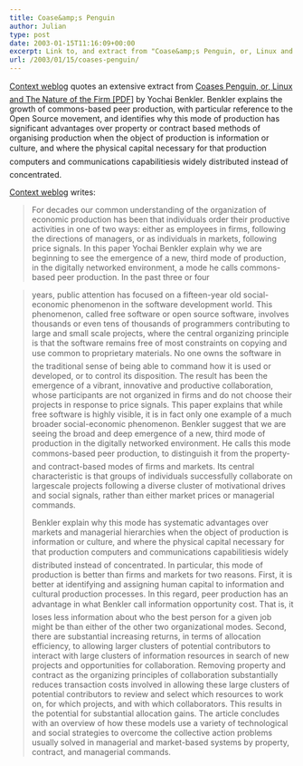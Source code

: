 ```yaml
---
title: Coase&amp;s Penguin
author: Julian
type: post
date: 2003-01-15T11:16:09+00:00
excerpt: Link to, and extract from "Coase&amp;s Penguin, or, Linux and The Nature of the Firm"
url: /2003/01/15/coases-penguin/
---
```

[Context weblog][1] quotes an extensive extract from [Coases Penguin, or, Linux and The Nature of the Firm [PDF]][2] by Yochai Benkler. Benkler explains the growth of commons-based peer production, with particular reference to the Open Source movement, and identifies why this mode of production has significant advantages over property or contract based methods of organising production when the object of production is information or culture, and where the physical capital necessary for that production computers and communications capabilitiesis widely distributed instead of concentrated.
  
<!--more-->


  
[Context weblog][1] writes:

> For decades our common understanding of the organization of economic production has been that individuals order their productive activities in one of two ways: either as employees in firms, following the directions of managers, or as individuals in markets, following price signals. In this paper Yochai Benkler explain why we are beginning to see the emergence of a new, third mode of production, in the digitally networked environment, a mode he calls commons-based peer production. In the past three or four
  
> years, public attention has focused on a fifteen-year old social-economic phenomenon in the software development world. This phenomenon, called free software or open source software, involves thousands or even tens of thousands of programmers contributing to large and small scale projects, where the central organizing principle is that the software remains free of most constraints on copying and use common to proprietary materials. No one owns the software in the traditional sense of being able to command how it is used or developed, or to control its disposition. The result has been the emergence of a vibrant, innovative and productive collaboration, whose participants are not organized in firms and do not choose their projects in response to price signals. This paper explains that while free software is highly visible, it is in fact only one example of a much broader social-economic phenomenon. Benkler suggest that we are seeing the broad and deep emergence of a new, third mode of production in the digitally networked environment. He calls this mode commons-based peer production, to distinguish it from the property- and contract-based modes of firms and markets. Its central characteristic is that groups of individuals successfully collaborate on largescale projects following a diverse cluster of motivational drives and social signals, rather than either market prices or managerial commands.
> 
> Benkler explain why this mode has systematic advantages over markets and managerial hierarchies when the object of production is information or culture, and where the physical capital necessary for that production computers and communications capabilitiesis widely distributed instead of concentrated. In particular, this mode of production is better than firms and markets for two reasons. First, it is better at identifying and assigning human capital to information and cultural production processes. In this regard, peer production has an advantage in what Benkler call information opportunity cost. That is, it loses less information about who the best person for a given job might be than either of the other two organizational modes. Second, there are substantial increasing returns, in terms of allocation efficiency, to allowing larger clusters of potential contributors to interact with large clusters of information resources in search of new projects and opportunities for collaboration. Removing property and contract as the organizing principles of collaboration substantially reduces transaction costs involved in allowing these large clusters of potential contributors to review and select which resources to work on, for which projects, and with which collaborators. This results in the potential for substantial allocation gains. The article concludes with an overview of how these models use a variety of technological and social strategies to overcome the collective action problems usually solved in managerial and market-based systems by property, contract, and managerial commands.

 [1]: http://straddle3.net/context/
 [2]: http://www.benkler.org/CoasesPenguin.PDF ""
